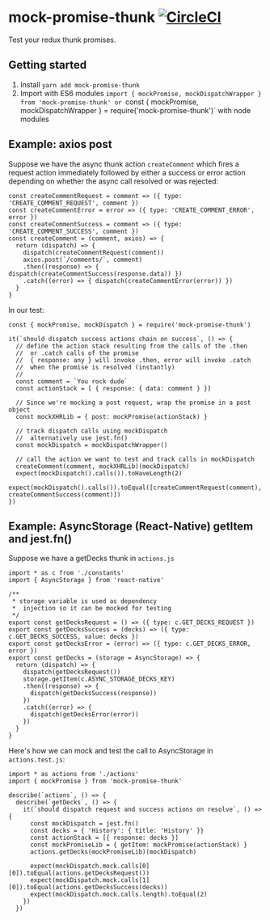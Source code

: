 # mock-promise-thunk [![CircleCI](https://circleci.com/gh/kunal-mandalia/mock-promise-thunk.svg?style=svg)](https://circleci.com/gh/kunal-mandalia/mock-promise-thunk)

Test your redux thunk promises.

## Getting started
1. Install `yarn add mock-promise-thunk`
2. Import with ES6 modules `import { mockPromise, mockDispatchWrapper } from 'mock-promise-thunk' or `const { mockPromise, mockDispatchWrapper } = require('mock-promise-thunk')` with node modules

## Example: axios post

Suppose we have the async thunk action `createComment` which fires a request action immediately followed by either a success or error action depending on whether the async call resolved or was rejected:

```
const createCommentRequest = comment => ({ type: 'CREATE_COMMENT_REQUEST', comment })
const createCommentError = error => ({ type: 'CREATE_COMMENT_ERROR', error })
const createCommentSuccess = comment => ({ type: 'CREATE_COMMENT_SUCCESS', comment })
const createComment = (comment, axios) => {
  return (dispatch) => {
    dispatch(createCommentRequest(comment))
    axios.post(`/comments/`, comment)
    .then((response) => { dispatch(createCommentSuccess(response.data)) })
    .catch((error) => { dispatch(createCommentError(error)) })
  }
}
```

In our test:
```
const { mockPromise, mockDispatch } = require('mock-promise-thunk')

it(`should dispatch success actions chain on success`, () => {
  // define the action stack resulting from the calls of the .then
  //  or .catch calls of the promise
  //  { response: any } will invoke .then, error will invoke .catch
  //  when the promise is resolved (instantly)
  //  
  const comment = `You rock dude`
  const actionStack = [ { response: { data: comment } }]

  // Since we're mocking a post request, wrap the promise in a post object
  const mockXHRLib = { post: mockPromise(actionStack) }

  // track dispatch calls using mockDispatch
  //  alternatively use jest.fn()
  const mockDispatch = mockDispatchWrapper()

  // call the action we want to test and track calls in mockDispatch
  createComment(comment, mockXHRLib)(mockDispatch)
  expect(mockDispatch().calls()).toHaveLength(2)
  expect(mockDispatch().calls()).toEqual([createCommentRequest(comment), createCommentSuccess(comment)])
})
```
## Example: AsyncStorage (React-Native) getItem and jest.fn()

Suppose we have a getDecks thunk in `actions.js`

```
import * as c from './constants'
import { AsyncStorage } from 'react-native'

/**
 * storage variable is used as dependency
 *  injection so it can be mocked for testing
 */
export const getDecksRequest = () => ({ type: c.GET_DECKS_REQUEST })
export const getDecksSuccess = (decks) => ({ type: c.GET_DECKS_SUCCESS, value: decks })
export const getDecksError = (error) => ({ type: c.GET_DECKS_ERROR, error })
export const getDecks = (storage = AsyncStorage) => {
  return (dispatch) => {
    dispatch(getDecksRequest())
    storage.getItem(c.ASYNC_STORAGE_DECKS_KEY)
    .then((response) => {
      dispatch(getDecksSuccess(response))
    })
    .catch((error) => {
      dispatch(getDecksError(error))
    })
  }
}
```

Here's how we can mock and test the call to AsyncStorage in `actions.test.js`:

```
import * as actions from './actions'
import { mockPromise } from 'mock-promise-thunk'

describe(`actions`, () => {
  describe(`getDecks`, () => {
    it(`should dispatch request and success actions on resolve`, () => {
      const mockDispatch = jest.fn()      
      const decks = { 'History': { title: 'History' }}
      const actionStack = [{ response: decks }]
      const mockPromiseLib = { getItem: mockPromise(actionStack) }
      actions.getDecks(mockPromiseLib)(mockDispatch)

      expect(mockDispatch.mock.calls[0][0]).toEqual(actions.getDecksRequest())
      expect(mockDispatch.mock.calls[1][0]).toEqual(actions.getDecksSuccess(decks))
      expect(mockDispatch.mock.calls.length).toEqual(2)
    }) 
  })
```